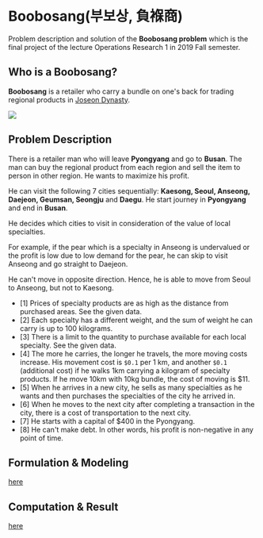 # Boobosang(부보상, 負褓商)
Problem description and solution of the **Boobosang problem** which is the final project of the lecture Operations Research 1 in 2019 Fall semester.

## Who is a Boobosang?
**Boobosang** is a retailer who carry a bundle on one's back for trading regional products in [Joseon Dynasty](https://en.wikipedia.org/wiki/Joseon).

<img src="https://user-images.githubusercontent.com/50398078/74434655-2f1a1e80-4ea6-11ea-9562-0c79829b9bf5.png">

## Problem Description
There is a retailer man who will leave **Pyongyang** and go to **Busan**. The man can buy the regional product from each region and sell the item to person in other region. He wants to maximize his profit.

He can visit the following 7 cities sequentially: **Kaesong, Seoul, Anseong, Daejeon, Geumsan, Seongju** and **Daegu**. He start journey in **Pyongyang** and end in **Busan**.

He decides which cities to visit in consideration of the value of local specialties.

For example, if the pear which is a specialty in Anseong is undervalued or the profit is low due to low demand for the pear, he can skip to visit Anseong and go straight to Daejeon.

He can't move in opposite direction. Hence, he is able to move from Seoul to Anseong, but not to Kaesong.

- [1] Prices of specialty products are as high as the distance from purchased areas. See the given data.
- [2] Each specialty has a different weight, and the sum of weight he can carry is up to 100 kilograms.
- [3] There is a limit to the quantity to purchase available for each local specialty. See the given data.
- [4] The more he carries, the longer he travels, the more moving costs increase. His movement cost is `$0.1` per 1 km, and another `$0.1` (additional cost) if he walks 1km carrying a kilogram of specialty products. If he move 10km with 10kg bundle, the cost of moving is $11.
- [5] When he arrives in a new city, he sells as many specialties as he wants and then purchases the specialties of the city he arrived in.
- [6] When he moves to the next city after completing a transaction in the city, there is a cost of transportation to the next city.
- [7] He starts with a capital of $400 in the Pyongyang.
- [8] He can't make debt. In other words, his profit is non-negative in any point of time.


## Formulation & Modeling
[here](https://github.com/taegyumin/Boobosang/blob/master/Formulation_and_Modeling.ipynb)

## Computation & Result
[here]()
